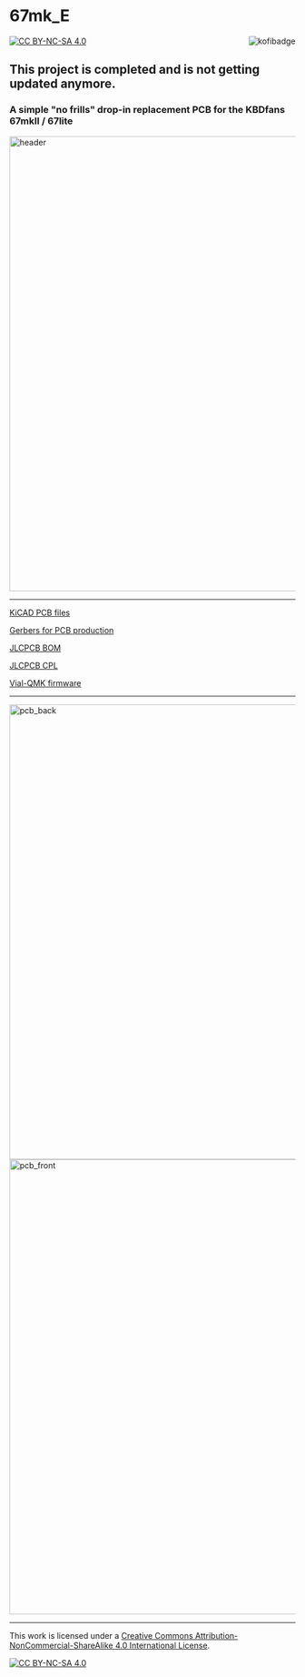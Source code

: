 # 67mk_E

[![CC BY-NC-SA 4.0][cc-by-nc-sa-shield]][cc-by-nc-sa]<a href="https://ko-fi.com/kb_elmo"><img src="https://i.imgur.com/9T0bvqO.png" alt="kofibadge" align="right"/></a>

## This project is completed and is not getting updated anymore.

### A simple "no frills" drop-in replacement PCB for the KBDfans 67mkII / 67lite

<img src="https://i.imgur.com/EnMy6IY.jpg" alt="header" width="800"/>

---

[KiCAD PCB files](pcb/)

[Gerbers for PCB production](pcb/gerbers/)

[JLCPCB BOM](pcb/fab/67_E_bom_jlc.csv)

[JLCPCB CPL](pcb/fab/67_E_cpl_jlc.csv)

[Vial-QMK firmware](firmware/)

---

<img src="pcb/back.png" alt="pcb_back" width="800"/>
<img src="pcb/front.png" alt="pcb_front" width="800"/>

---

This work is licensed under a
[Creative Commons Attribution-NonCommercial-ShareAlike 4.0 International License][cc-by-nc-sa].

[![CC BY-NC-SA 4.0][cc-by-nc-sa-image]][cc-by-nc-sa]

[cc-by-nc-sa]: http://creativecommons.org/licenses/by-nc-sa/4.0/
[cc-by-nc-sa-image]: https://licensebuttons.net/l/by-nc-sa/4.0/88x31.png
[cc-by-nc-sa-shield]: https://img.shields.io/badge/License-CC%20BY--NC--SA%204.0-lightgrey.svg
